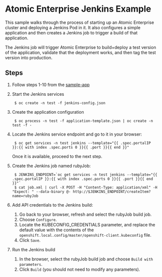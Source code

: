 Atomic Enterprise Jenkins Example
=================================

This sample walks through the process of starting up an Atomic Enterprise cluster and deploying a Jenkins Pod in it.
It also configures a simple application and then creates a Jenkins job to trigger a build of that application.

The Jenkins job will trigger Atomic Enterprise to build+deploy a test version of the application, validate that
the deployment works, and then tag the test version into production.

Steps
-----

1. Follow steps 1-10 from the [sample-app](https://github.com/projectatomic/atomic-enterprise/blob/master/examples/sample-app/README.md)

2. Start the Jenkins services

        $ oc create -n test -f jenkins-config.json
        
3. Create the application configuration

        $ oc process -n test -f application-template.json | oc create -n test -f -
 
4. Locate the Jenkins service endpoint and go to it in your browser:

        $ oc get services -n test jenkins --template="{{ .spec.portalIP }}:{{ with index .spec.ports 0 }}{{ .port }}{{ end }}"

    Once it is available, proceed to the next step.
    
5. Create the Jenkins job named rubyJob:

        $ JENKINS_ENDPOINT=`oc get services -n test jenkins --template="{{ .spec.portalIP }}:{{ with index .spec.ports 0 }}{{ .port }}{{ end }}"`
        $ cat job.xml | curl -X POST -H "Content-Type: application/xml" -H "Expect: " --data-binary @- http://$JENKINS_ENDPOINT/createItem?name=rubyJob

6. Add API credentials to the Jenkins build:

    1. Go back to your browser, refresh and select the rubyJob build job.
    2. Choose `Configure`.
    3. Locate the KUBECONFIG_CREDENTIALS parameter, and replace the default value with the contents of the `openshift.local.config/master/openshift-client.kubeconfig` file.
    4. Click `Save`.

6. Run the Jenkins build
   
    1. In the browser, select the rubyJob build job and choose `Build with parameters`.
    2. Click `Build` (you should not need to modify any parameters).
